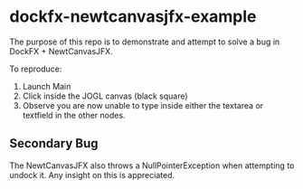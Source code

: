 # dockfx-newtcanvasjfx-example

The purpose of this repo is to demonstrate and attempt to solve a bug in DockFX + NewtCanvasJFX.

To reproduce:
1. Launch Main
2. Click inside the JOGL canvas (black square)
3. Observe you are now unable to type inside either the textarea or textfield in the other nodes.


## Secondary Bug
The NewtCanvasJFX also throws a NullPointerException when attempting to undock it. Any insight on this is appreciated. 
